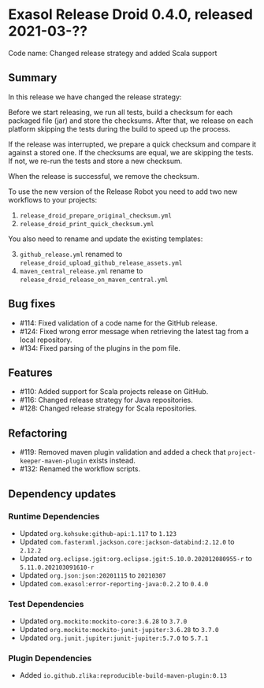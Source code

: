 # Exasol Release Droid 0.4.0, released 2021-03-??

Code name: Changed release strategy and added Scala support

## Summary

In this release we have changed the release strategy:

Before we start releasing, we run all tests, build a checksum for each packaged file (jar) and store the checksums. After that, we release on each platform skipping the tests during the build to speed up the process.

If the release was interrupted, we prepare a quick checksum and compare it against a stored one. If the checksums are equal, we are skipping the tests. If not, we re-run the tests and store a new checksum.

When the release is successful, we remove the checksum.

To use the new version of the Release Robot you need to add two new workflows to your projects:

1. `release_droid_prepare_original_checksum.yml`
2. `release_droid_print_quick_checksum.yml`

You also need to rename and update the existing templates:

3. `github_release.yml` renamed to `release_droid_upload_github_release_assets.yml`
4. `maven_central_release.yml` rename to `release_droid_release_on_maven_central.yml`

## Bug fixes

* #114: Fixed validation of a code name for the GitHub release.
* #124: Fixed wrong error message when retrieving the latest tag from a local repository.
* #134: Fixed parsing of the plugins in the pom file.

## Features

* #110: Added support for Scala projects release on GitHub.
* #116: Changed release strategy for Java repositories.
* #128: Changed release strategy for Scala repositories.

## Refactoring

* #119: Removed maven plugin validation and added a check that `project-keeper-maven-plugin` exists instead.
* #132: Renamed the workflow scripts.

## Dependency updates

### Runtime Dependencies

* Updated `org.kohsuke:github-api:1.117` to `1.123`
* Updated `com.fasterxml.jackson.core:jackson-databind:2.12.0` to `2.12.2`
* Updated `org.eclipse.jgit:org.eclipse.jgit:5.10.0.202012080955-r` to `5.11.0.202103091610-r`
* Updated `org.json:json:20201115` to `20210307`
* Updated `com.exasol:error-reporting-java:0.2.2` to `0.4.0`

### Test Dependencies

* Updated `org.mockito:mockito-core:3.6.28` to `3.7.0`
* Updated `org.mockito:mockito-junit-jupiter:3.6.28` to `3.7.0`
* Updated `org.junit.jupiter:junit-jupiter:5.7.0` to `5.7.1`

### Plugin Dependencies

* Added `io.github.zlika:reproducible-build-maven-plugin:0.13`